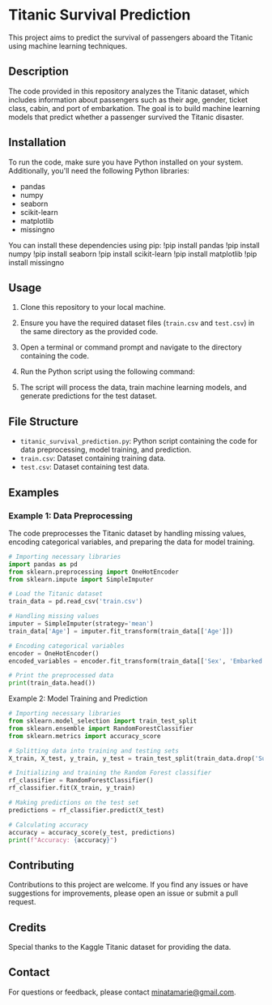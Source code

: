 # Titanic Survival Prediction

This project aims to predict the survival of passengers aboard the Titanic using machine learning techniques.

## Description

The code provided in this repository analyzes the Titanic dataset, which includes information about passengers such as their age, gender, ticket class, cabin, and port of embarkation. The goal is to build machine learning models that predict whether a passenger survived the Titanic disaster.

## Installation

To run the code, make sure you have Python installed on your system. Additionally, you'll need the following Python libraries:

- pandas
- numpy
- seaborn
- scikit-learn
- matplotlib
- missingno

You can install these dependencies using pip:
!pip install pandas 
!pip install numpy 
!pip install seaborn 
!pip install scikit-learn 
!pip install matplotlib 
!pip install missingno

## Usage

1. Clone this repository to your local machine.
2. Ensure you have the required dataset files (`train.csv` and `test.csv`) in the same directory as the provided code.
3. Open a terminal or command prompt and navigate to the directory containing the code.
4. Run the Python script using the following command:


5. The script will process the data, train machine learning models, and generate predictions for the test dataset.

## File Structure

- `titanic_survival_prediction.py`: Python script containing the code for data preprocessing, model training, and prediction.
- `train.csv`: Dataset containing training data.
- `test.csv`: Dataset containing test data.

## Examples

### Example 1: Data Preprocessing

The code preprocesses the Titanic dataset by handling missing values, encoding categorical variables, and preparing the data for model training.

```python
# Importing necessary libraries
import pandas as pd
from sklearn.preprocessing import OneHotEncoder
from sklearn.impute import SimpleImputer

# Load the Titanic dataset
train_data = pd.read_csv('train.csv')

# Handling missing values
imputer = SimpleImputer(strategy='mean')
train_data['Age'] = imputer.fit_transform(train_data[['Age']])

# Encoding categorical variables
encoder = OneHotEncoder()
encoded_variables = encoder.fit_transform(train_data[['Sex', 'Embarked']])

# Print the preprocessed data
print(train_data.head())
```

Example 2: Model Training and Prediction

```python
# Importing necessary libraries
from sklearn.model_selection import train_test_split
from sklearn.ensemble import RandomForestClassifier
from sklearn.metrics import accuracy_score

# Splitting data into training and testing sets
X_train, X_test, y_train, y_test = train_test_split(train_data.drop('Survived', axis=1), train_data['Survived'], test_size=0.2, random_state=42)

# Initializing and training the Random Forest classifier
rf_classifier = RandomForestClassifier()
rf_classifier.fit(X_train, y_train)

# Making predictions on the test set
predictions = rf_classifier.predict(X_test)

# Calculating accuracy
accuracy = accuracy_score(y_test, predictions)
print(f"Accuracy: {accuracy}")
```

## Contributing

Contributions to this project are welcome. If you find any issues or have suggestions for improvements, please open an issue or submit a pull request.

## Credits

Special thanks to the Kaggle Titanic dataset for providing the data.

## Contact

For questions or feedback, please contact minatamarie@gmail.com.

